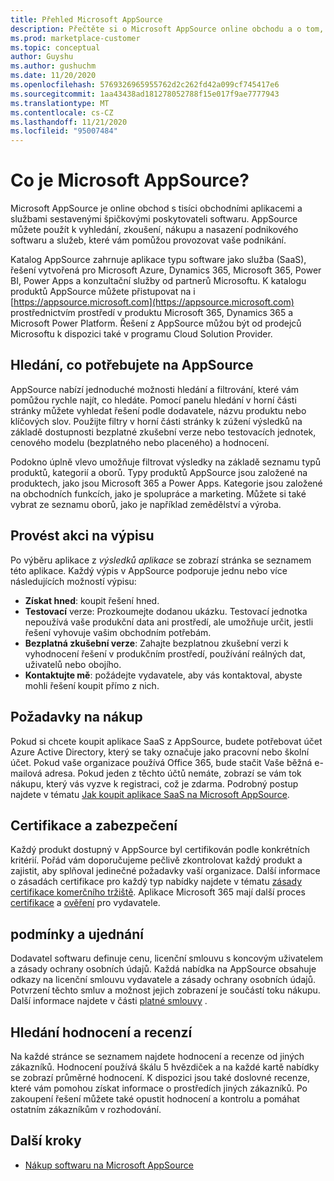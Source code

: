 ```yaml
---
title: Přehled Microsoft AppSource
description: Přečtěte si o Microsoft AppSource online obchodu a o tom, jak můžete najít a rozsáhlý katalog softwaru a řešení.
ms.prod: marketplace-customer
ms.topic: conceptual
author: Guyshu
ms.author: gushuchm
ms.date: 11/20/2020
ms.openlocfilehash: 5769326965955762d2c262fd42a099cf745417e6
ms.sourcegitcommit: 1aa43438ad181278052788f15e017f9ae7777943
ms.translationtype: MT
ms.contentlocale: cs-CZ
ms.lasthandoff: 11/21/2020
ms.locfileid: "95007484"
---
```

# <a name="what-is-microsoft-appsource"></a>Co je Microsoft AppSource?

Microsoft AppSource je online obchod s tisíci obchodními aplikacemi a službami sestavenými špičkovými poskytovateli softwaru. AppSource můžete použít k vyhledání, zkoušení, nákupu a nasazení podnikového softwaru a služeb, které vám pomůžou provozovat vaše podnikání.

Katalog AppSource zahrnuje aplikace typu software jako služba (SaaS), řešení vytvořená pro Microsoft Azure, Dynamics 365, Microsoft 365, Power BI, Power Apps a konzultační služby od partnerů Microsoftu. K katalogu produktů AppSource můžete přistupovat na i [https://appsource.microsoft.com](https://appsource.microsoft.com) prostřednictvím prostředí v produktu Microsoft 365, Dynamics 365 a Microsoft Power Platform. Řešení z AppSource můžou být od prodejců Microsoftu k dispozici také v programu Cloud Solution Provider.

## <a name="find-what-you-need-on-appsource"></a>Hledání, co potřebujete na AppSource

AppSource nabízí jednoduché možnosti hledání a filtrování, které vám pomůžou rychle najít, co hledáte. Pomocí panelu hledání v horní části stránky můžete vyhledat řešení podle dodavatele, názvu produktu nebo klíčových slov. Použijte filtry v horní části stránky k zúžení výsledků na základě dostupnosti bezplatné zkušební verze nebo testovacích jednotek, cenového modelu (bezplatného nebo placeného) a hodnocení.

Podokno úplně vlevo umožňuje filtrovat výsledky na základě seznamu typů produktů, kategorií a oborů. Typy produktů AppSource jsou založené na produktech, jako jsou Microsoft 365 a Power Apps. Kategorie jsou založené na obchodních funkcích, jako je spolupráce a marketing. Můžete si také vybrat ze seznamu oborů, jako je například zemědělství a výroba.

## <a name="take-action-on-a-listing"></a>Provést akci na výpisu

Po výběru aplikace z _výsledků aplikace_ se zobrazí stránka se seznamem této aplikace. Každý výpis v AppSource podporuje jednu nebo více následujících možností výpisu:

- **Získat hned**: koupit řešení hned.
- **Testovací** verze: Prozkoumejte dodanou ukázku. Testovací jednotka nepoužívá vaše produkční data ani prostředí, ale umožňuje určit, jestli řešení vyhovuje vašim obchodním potřebám.
- **Bezplatná zkušební verze**: Zahajte bezplatnou zkušební verzi k vyhodnocení řešení v produkčním prostředí, používání reálných dat, uživatelů nebo obojího.
- **Kontaktujte mě**: požádejte vydavatele, aby vás kontaktoval, abyste mohli řešení koupit přímo z nich.

## <a name="purchasing-requirements"></a>Požadavky na nákup

Pokud si chcete koupit aplikace SaaS z AppSource, budete potřebovat účet Azure Active Directory, který se taky označuje jako pracovní nebo školní účet. Pokud vaše organizace používá Office 365, bude stačit Vaše běžná e-mailová adresa. Pokud jeden z těchto účtů nemáte, zobrazí se vám tok nákupu, který vás vyzve k registraci, což je zdarma. Podrobný postup najdete v tématu [Jak koupit aplikace SaaS na Microsoft AppSource](purchase-software-appsource.md).

## <a name="certification-and-security"></a>Certifikace a zabezpečení

Každý produkt dostupný v AppSource byl certifikován podle konkrétních kritérií. Pořád vám doporučujeme pečlivě zkontrolovat každý produkt a zajistit, aby splňoval jedinečné požadavky vaší organizace. Další informace o zásadách certifikace pro každý typ nabídky najdete v tématu [zásady certifikace komerčního tržiště](/legal/marketplace/certification-policies). Aplikace Microsoft 365 mají další proces [certifikace](/microsoft-365-app-certification/docs/enterprise-app-certification-guide) a [ověření](/microsoft-365-app-certification/docs/enterprise-app-attestation-guide) pro vydavatele.

## <a name="terms-and-conditions"></a>podmínky a ujednání

Dodavatel softwaru definuje cenu, licenční smlouvu s koncovým uživatelem a zásady ochrany osobních údajů. Každá nabídka na AppSource obsahuje odkazy na licenční smlouvu vydavatele a zásady ochrany osobních údajů. Potvrzení těchto smluv a možnost jejich zobrazení je součástí toku nákupu. Další informace najdete v části [platné smlouvy](legal-contracts.md) .

## <a name="find-ratings-and-reviews"></a>Hledání hodnocení a recenzí

Na každé stránce se seznamem najdete hodnocení a recenze od jiných zákazníků. Hodnocení používá škálu 5 hvězdiček a na každé kartě nabídky se zobrazí průměrné hodnocení. K dispozici jsou také doslovné recenze, které vám pomohou získat informace o prostředích jiných zákazníků. Po zakoupení řešení můžete také opustit hodnocení a kontrolu a pomáhat ostatním zákazníkům v rozhodování.

## <a name="next-steps"></a>Další kroky

- [Nákup softwaru na Microsoft AppSource](purchase-software-appsource.md)
